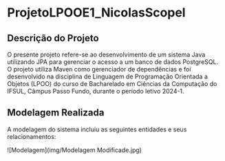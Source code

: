 # ProjetoLPOOE1_NicolasScopel


## Descrição do Projeto
O presente projeto refere-se ao desenvolvimento de um sistema Java utilizando JPA para gerenciar o acesso a um banco de dados PostgreSQL. O projeto utiliza Maven como gerenciador de dependências e foi desenvolvido na disciplina de Linguagem de Programação Orientada a Objetos (LPOO) do curso de Bacharelado em Ciências da Computação do IFSUL, Câmpus Passo Fundo, durante o período letivo 2024-1.



## Modelagem Realizada
A modelagem do sistema incluiu as seguintes entidades e seus relacionamentos:

![Modelagem](img/Modelagem Modificade.jpg)
